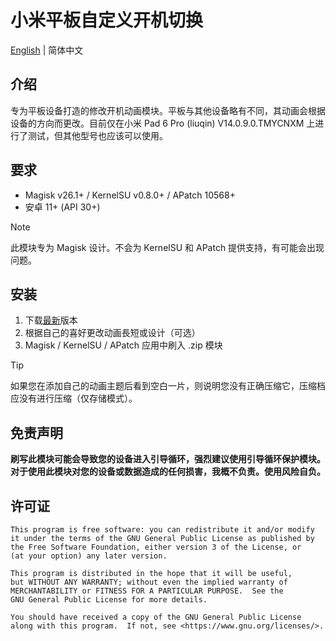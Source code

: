 # 小米平板自定义开机切换
[English](/README.md) | 简体中文

## 介绍
专为平板设备打造的修改开机动画模块。平板与其他设备略有不同，其动画会根据设备的方向而更改。目前仅在小米 Pad 6 Pro (liuqin) V14.0.9.0.TMYCNXM 上进行了测试，但其他型号也应该可以使用。

## 要求
- Magisk v26.1+ / KernelSU v0.8.0+ / APatch 10568+
- 安卓 11+ (API 30+)
> [!NOTE]
> 此模块专为 Magisk 设计。不会为 KernelSU 和 APatch 提供支持，有可能会出现问题。

## 安装
1. 下载[最新](https://github.com/G0246/mipad-custom-boot/releases/latest)版本
2. 根据自己的喜好更改动画長短或设计（可选）
3. Magisk / KernelSU / APatch 应用中刷入 .zip 模块
> [!TIP]
> 如果您在添加自己的动画主题后看到空白一片，则说明您没有正确压缩它，压缩档应没有进行压缩（仅存储模式）。

## 免责声明
**刷写此模块可能会导致您的设备进入引导循环，强烈建议使用引导循环保护模块。对于使用此模块对您的设备或数据造成的任何损害，我概不负责。使用风险自负。**

## 许可证
    This program is free software: you can redistribute it and/or modify
    it under the terms of the GNU General Public License as published by
    the Free Software Foundation, either version 3 of the License, or
    (at your option) any later version.

    This program is distributed in the hope that it will be useful,
    but WITHOUT ANY WARRANTY; without even the implied warranty of
    MERCHANTABILITY or FITNESS FOR A PARTICULAR PURPOSE.  See the
    GNU General Public License for more details.

    You should have received a copy of the GNU General Public License
    along with this program.  If not, see <https://www.gnu.org/licenses/>.
